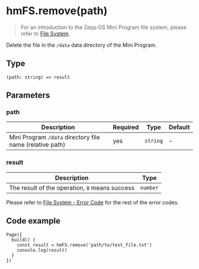 
# hmFS.remove(path)

> For an introduction to the Zepp OS Mini Program file system, please refer to [File System](/docs/1.0/guides/framework/device/fs/).

Delete the file in the `/data` data directory of the Mini Program.

## Type[​](/docs/1.0/reference/device-app-api/hmFS/remove/#type "Direct link to Type")

```
(path: string) => result  

```
## Parameters[​](/docs/1.0/reference/device-app-api/hmFS/remove/#parameters "Direct link to Parameters")

### path[​](/docs/1.0/reference/device-app-api/hmFS/remove/#path "Direct link to path")

| Description | Required | Type | Default |
| --- | --- | --- | --- |
| Mini Program `/data` directory file name (relative path) | yes | `string` | - |

### result[​](/docs/1.0/reference/device-app-api/hmFS/remove/#result "Direct link to result")

| Description | Type |
| --- | --- |
| The result of the operation, `0` means success | `number` |

Please refer to [File System - Error Code](/docs/1.0/guides/framework/device/fs/#error-code) for the rest of the error codes.

## Code example[​](/docs/1.0/reference/device-app-api/hmFS/remove/#code-example "Direct link to Code example")

```
Page({  
  build() {  
    const result = hmFS.remove('path/to/test_file.txt')  
    console.log(result)  
  }  
})  

```
